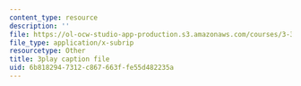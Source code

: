 ```yaml
---
content_type: resource
description: ''
file: https://ol-ocw-studio-app-production.s3.amazonaws.com/courses/3-320-atomistic-computer-modeling-of-materials-sma-5107-spring-2005/6b8182947312c867663ffe55d482235a_CTZDDFaE5A.srt
file_type: application/x-subrip
resourcetype: Other
title: 3play caption file
uid: 6b818294-7312-c867-663f-fe55d482235a
---
```

